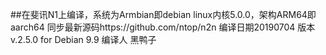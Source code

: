 ##在斐讯N1上编译，系统为Armbian即debian linux内核5.0.0，架构ARM64即aarch64
同步最新源码https://github.com/ntop/n2n
编译日期20190704
版本v.2.5.0 for Debian 9.9
编译人 黑鸭子


